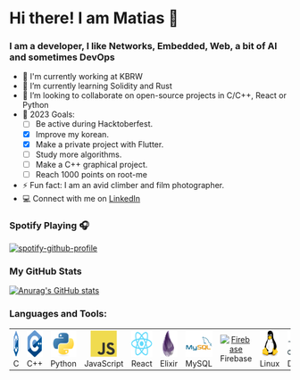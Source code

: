 # Hi there! I am Matias 👋
### I am a developer, I like Networks, Embedded, Web, a bit of AI and sometimes DevOps

- 🏢 I'm currently working at KBRW
- 🌱 I’m currently learning Solidity and Rust
- 👯 I’m looking to collaborate on open-source projects in C/C++, React or Python
- 🥅 2023 Goals:
  * [ ] Be active during Hacktoberfest.
  * [x] Improve my korean.
  * [x] Make a private project with Flutter.
  * [ ] Study more algorithms.
  * [ ] Make a C++ graphical project.
  * [ ] Reach 1000 points on root-me
- ⚡ Fun fact: I am an avid climber and film photographer.
- 💻  Connect with me on [LinkedIn](https://www.linkedin.com/in/matias-castro-guzman/)

### Spotify Playing 🎧
[![spotify-github-profile](https://spotify-github-profile.vercel.app/api/view?uid=1148638820&cover_image=true&theme=novatorem)](https://github.com/kittinan/spotify-github-profile)


### My GitHub Stats
[![Anurag's GitHub stats](https://github-readme-stats.vercel.app/api?username=MatiCG&show_icons=true&theme=radical)](https://github.com/anuraghazra/github-readme-stats)


### Languages and Tools:

<table>
  <tr>
    <td align="center" width="96">
      <a href="#">
        <img src="https://raw.githubusercontent.com/devicons/devicon/master/icons/c/c-original.svg" width="48" height="48" alt="C" />
      </a>
      <br>C
    </td>
    <td align="center" width="96">
      <a href="#">
        <img src="https://raw.githubusercontent.com/devicons/devicon/master/icons/cplusplus/cplusplus-original.svg" width="48" height="48" alt="CPP" />
      </a>
      <br>C++
    </td>
    <td align="center" width="96">
      <a href="#">
        <img src="https://raw.githubusercontent.com/devicons/devicon/master/icons/python/python-original.svg" width="48" height="48" alt="Python" />
      </a>
      <br>Python
    </td>
    <td align="center" width="96">
      <a href="#">
        <img src="https://raw.githubusercontent.com/devicons/devicon/master/icons/javascript/javascript-original.svg" width="48" height="48" alt="JS" />
      </a>
      <br>JavaScript
    </td>
   <td align="center" width="96">
      <a href="#">
        <img src="https://raw.githubusercontent.com/devicons/devicon/master/icons/react/react-original.svg" width="48" height="48" alt="React" />
      </a>
      <br>React
    </td>
   <td align="center" width="96">
      <a href="#">
        <img src="https://raw.githubusercontent.com/devicons/devicon/master/icons/elixir/elixir-original.svg" width="48" height="48" alt="Elixir" />
      </a>
      <br>Elixir
    </td>
    <td align="center" width="96">
      <a href="#">
        <img src="https://raw.githubusercontent.com/devicons/devicon/master/icons/mysql/mysql-original-wordmark.svg" width="48" height="48" alt="MySQL" />
      </a>
      <br>MySQL
    </td>
    <td align="center" width="96">
      <a href="#">
        <img src="https://www.vectorlogo.zone/logos/firebase/firebase-icon.svg" width="48" height="48" alt="Firebase" />
      </a>
      <br>Firebase
    </td>
    <td align="center" width="96">
      <a href="#">
        <img src="https://raw.githubusercontent.com/devicons/devicon/master/icons/linux/linux-original.svg" width="48" height="48" alt="Linux" />
      </a>
      <br>Linux
    </td>
    <td align="center" width="96">
      <a href="#">
        <img src="https://raw.githubusercontent.com/devicons/devicon/master/icons/docker/docker-original-wordmark.svg" width="48" height="48" alt="Docker" />
      </a>
      <br>Docker
    </td>
  </tr>
</table>

